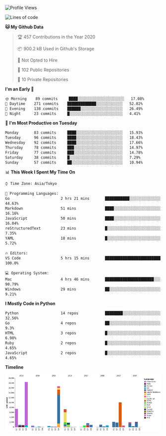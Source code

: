<!--START_SECTION:waka-->
![Profile Views](http://img.shields.io/badge/Profile%20Views-5-blue)

![Lines of code](https://img.shields.io/badge/From%20Hello%20World%20I%27ve%20Written-1.6%20million%20lines%20of%20code-blue)

**🐱 My Github Data** 

> 🏆 457 Contributions in the Year 2020
 > 
> 📦 900.2 kB Used in Github's Storage 
 > 
> 🚫 Not Opted to Hire
 > 
> 📜 102 Public Repositories
 > 
> 🔑 10 Private Repositories 

**I'm an Early 🐤** 

```text
🌞 Morning    89 commits     ████░░░░░░░░░░░░░░░░░░░░░   17.08% 
🌆 Daytime    271 commits    █████████████░░░░░░░░░░░░   52.02% 
🌃 Evening    138 commits    ██████░░░░░░░░░░░░░░░░░░░   26.49% 
🌙 Night      23 commits     █░░░░░░░░░░░░░░░░░░░░░░░░   4.41%

```
📅 **I'm Most Productive on Tuesday** 

```text
Monday       83 commits     ████░░░░░░░░░░░░░░░░░░░░░   15.93% 
Tuesday      96 commits     ████░░░░░░░░░░░░░░░░░░░░░   18.43% 
Wednesday    92 commits     ████░░░░░░░░░░░░░░░░░░░░░   17.66% 
Thursday     78 commits     ███░░░░░░░░░░░░░░░░░░░░░░   14.97% 
Friday       77 commits     ███░░░░░░░░░░░░░░░░░░░░░░   14.78% 
Saturday     38 commits     █░░░░░░░░░░░░░░░░░░░░░░░░   7.29% 
Sunday       57 commits     ██░░░░░░░░░░░░░░░░░░░░░░░   10.94%

```


📊 **This Week I Spent My Time On** 

```text
⌚︎ Time Zone: Asia/Tokyo

💬 Programming Languages: 
Go                       2 hrs 21 mins       ███████████░░░░░░░░░░░░░░   44.63% 
Markdown                 51 mins             ████░░░░░░░░░░░░░░░░░░░░░   16.16% 
JavaScript               50 mins             ████░░░░░░░░░░░░░░░░░░░░░   16.04% 
reStructuredText         23 mins             █░░░░░░░░░░░░░░░░░░░░░░░░   7.35% 
YAML                     18 mins             █░░░░░░░░░░░░░░░░░░░░░░░░   5.72%

🔥 Editors: 
VS Code                  5 hrs 15 mins       █████████████████████████   100.0%

💻 Operating System: 
Mac                      4 hrs 46 mins       ██████████████████████░░░   90.79% 
Windows                  29 mins             ██░░░░░░░░░░░░░░░░░░░░░░░   9.21%

```

**I Mostly Code in Python** 

```text
Python                   14 repos            ████████░░░░░░░░░░░░░░░░░   32.56% 
Go                       4 repos             ██░░░░░░░░░░░░░░░░░░░░░░░   9.3% 
HTML                     3 repos             █░░░░░░░░░░░░░░░░░░░░░░░░   6.98% 
Ruby                     2 repos             █░░░░░░░░░░░░░░░░░░░░░░░░   4.65% 
JavaScript               2 repos             █░░░░░░░░░░░░░░░░░░░░░░░░   4.65%

```


**Timeline**

![Chart not found](https://github.com/takuan-osho/takuan-osho/blob/master/charts/bar_graph.png) 


<!--END_SECTION:waka-->
